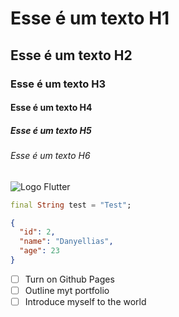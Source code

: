 # Esse é um texto H1
## Esse é um texto H2
### Esse é um texto H3
#### Esse é um texto H4
##### Esse é um texto H5
###### Esse é um texto H6

![Logo Flutter](https://upload.wikimedia.org/wikipedia/commons/4/44/Google-flutter-logo.svg)

```dart
final String test = "Test";
```

```json
{
  "id": 2,
  "name": "Danyellias",
  "age": 23
}
```

- [ ] Turn on Github Pages
- [ ] Outline myt portfolio
- [ ] Introduce myself to the world

